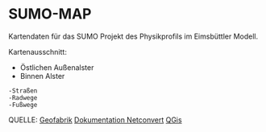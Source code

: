 # SUMO-MAP
Kartendaten für das SUMO Projekt des Physikprofils im Eimsbüttler Modell.

Kartenausschnitt: 
 - Östlichen Außenalster
 - Binnen Alster

```
-Straßen
-Radwege
-Fußwege
```


QUELLE:
[Geofabrik](http://download.geofabrik.de/europe/germany/hamburg-latest-free.shp.zip)
[Dokumentation Netconvert](http://www.sumo.dlr.de/userdoc/Networks/Import/ArcView.html)
[QGis](https://www.qgis.org)

